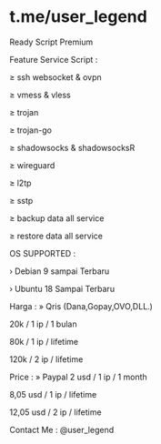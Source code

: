 # t.me/user_legend

Ready Script Premium

Feature Service Script :

≥ ssh websocket & ovpn

≥ vmess & vless

≥ trojan 

≥ trojan-go

≥ shadowsocks & shadowsocksR

≥ wireguard

≥ l2tp

≥ sstp

≥ backup data all service

≥ restore data all service

OS SUPPORTED :

› Debian 9 sampai Terbaru

› Ubuntu 18 Sampai Terbaru

Harga : » Qris (Dana,Gopay,OVO,DLL.)

20k / 1 ip / 1 bulan

80k / 1 ip / lifetime

120k / 2 ip / lifetime

Price : » Paypal
2 usd / 1 ip / 1 month

8,05 usd / 1 ip / lifetime

12,05 usd / 2 ip / lifetime

Contact Me : @user_legend
